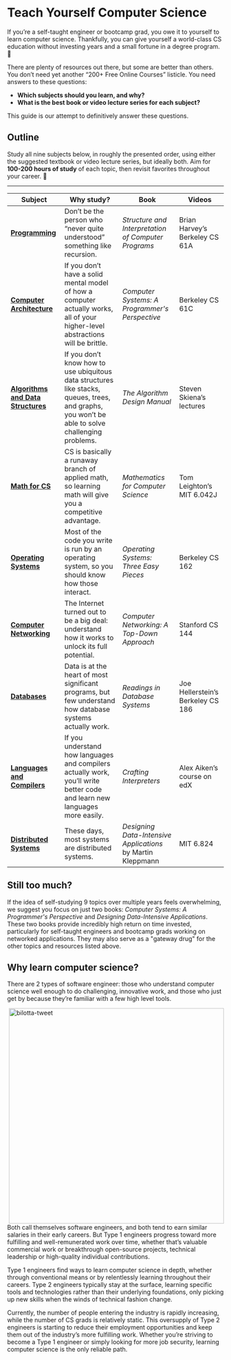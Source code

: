 # Teach Yourself Computer Science
If you’re a self-taught engineer or bootcamp grad, you owe it to yourself to learn computer science. Thankfully, you can give yourself a world-class CS education without investing years and a small fortune in a degree program. 💸

There are plenty of resources out there, but some are better than others. You don’t need yet another “200+ Free Online Courses” listicle. You need answers to these questions:

- **Which subjects should you learn, and why?**
- **What is the best book or video lecture series for each subject?**

This guide is our attempt to definitively answer these questions.

## Outline
Study all nine subjects below, in roughly the presented order, using either the suggested textbook or video lecture series, but ideally both. Aim for **100-200 hours of study** of each topic, then revisit favorites throughout your career. 🚀

---

| **Subject** | **Why study?** | **Book** | **Videos** |
|------------|---------------|----------|------------|
| **[Programming](Programming/)** | Don’t be the person who “never quite understood” something like recursion. | *Structure and Interpretation of Computer Programs* | Brian Harvey’s Berkeley CS 61A |
| **[Computer Architecture](Computer-Architecture/)** | If you don’t have a solid mental model of how a computer actually works, all of your higher-level abstractions will be brittle. | *Computer Systems: A Programmer's Perspective* | Berkeley CS 61C |
| **[Algorithms and Data Structures](Algorithms-and-Data-Structures/)** | If you don’t know how to use ubiquitous data structures like stacks, queues, trees, and graphs, you won’t be able to solve challenging problems. | *The Algorithm Design Manual* | Steven Skiena’s lectures |
| **[Math for CS](Math-for-CS/)** | CS is basically a runaway branch of applied math, so learning math will give you a competitive advantage. | *Mathematics for Computer Science* | Tom Leighton’s MIT 6.042J |
| **[Operating Systems](#Operating-Systems)** | Most of the code you write is run by an operating system, so you should know how those interact. | *Operating Systems: Three Easy Pieces* | Berkeley CS 162 |
| **[Computer Networking](#Computer-Networking)** | The Internet turned out to be a big deal: understand how it works to unlock its full potential. | *Computer Networking: A Top-Down Approach* | Stanford CS 144 |
| **[Databases](#Databases)** | Data is at the heart of most significant programs, but few understand how database systems actually work. | *Readings in Database Systems* | Joe Hellerstein’s Berkeley CS 186 |
| **[Languages and Compilers](#Languages-and-Compilers)**  | If you understand how languages and compilers actually work, you’ll write better code and learn new languages more easily. | *Crafting Interpreters* | Alex Aiken’s course on edX |
| **[Distributed Systems](#Distributed-Systems)** | These days, most systems are distributed systems. | *Designing Data-Intensive Applications* by Martin Kleppmann | MIT 6.824 |

## Still too much?
If the idea of self-studying 9 topics over multiple years feels overwhelming, we suggest you focus on just two books: *Computer Systems: A Programmer's Perspective* and *Designing Data-Intensive Applications*. These two books provide incredibly high return on time invested, particularly for self-taught engineers and bootcamp grads working on networked applications. They may also serve as a "gateway drug" for the other topics and resources listed above.

## Why learn computer science?<a name="Why"></a>
There are 2 types of software engineer: those who understand computer science well enough to do challenging, innovative work, and those who just get by because they’re familiar with a few high level tools.

<a href="https://twitter.com/jenna/status/838161631662092289">
    <img align="right" width="500" alt="bilotta-tweet" src="https://github.com/user-attachments/assets/d7535b63-7da3-4f31-a129-1f393162f056" />
</a>


Both call themselves software engineers, and both tend to earn similar salaries in their early careers. But Type 1 engineers progress toward more fulfilling and well-remunerated work over time, whether that’s valuable commercial work or breakthrough open-source projects, technical leadership or high-quality individual contributions.

Type 1 engineers find ways to learn computer science in depth, whether through conventional means or by relentlessly learning throughout their careers. Type 2 engineers typically stay at the surface, learning specific tools and technologies rather than their underlying foundations, only picking up new skills when the winds of technical fashion change.

Currently, the number of people entering the industry is rapidly increasing, while the number of CS grads is relatively static. This oversupply of Type 2 engineers is starting to reduce their employment opportunities and keep them out of the industry’s more fulfilling work. Whether you’re striving to become a Type 1 engineer or simply looking for more job security, learning computer science is the only reliable path.

